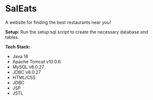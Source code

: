 # SalEats
A website for finding the best restaurants near you!

**Setup:**
Run the setup.sql script to create the necessary database and tables.

**Tech Stack:**
- Java 16
- Apache Tomcat v10.0.6
- MySQL v8.0.27
- JDBC v8.0.27
- HTML/CSS
- JDBC
- JSP
- JSTL
